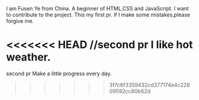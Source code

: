 I am Fusen Ye from China.
A beginner of HTML,CSS and JavaScript.
I want to contribute to the project.
This my first pr.
if I make some mistakes,please forgive me.

<<<<<<< HEAD
//second pr
I like hot weather.
=======
second pr
Make a little progress every day.
>>>>>>> 3f7c6f3359432cd377174e4c22809592cc80b62d
